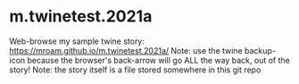 # m.twinetest.2021a

Web-browse my sample twine story: https://mroam.github.io/m.twinetest.2021a/
Note: use the twine backup-icon because the browser's back-arrow will go ALL the way back, out of the story!
Note: the story itself is a file stored somewhere in this git repo
